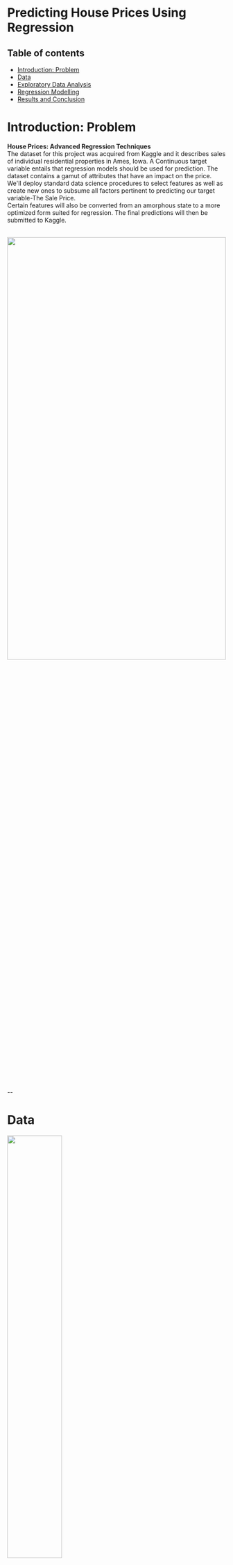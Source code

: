 # Predicting House Prices Using Regression

## Table of contents
* [Introduction: Problem](#introduction)
* [Data](#data)
* [Exploratory Data Analysis](#analysis)
* [Regression Modelling](#modelling)
* [Results and Conclusion](#results)

# Introduction: Problem<a name="introduction"></a>
<b> House Prices: Advanced Regression Techniques</b>
<br>
The dataset for this project was acquired from Kaggle and it describes sales of individual residential properties in Ames, Iowa.
A Continuous target variable entails that regression models should be used for prediction.
The dataset contains a gamut of attributes that have an impact on the price. We'll deploy standard data science procedures to select features as well as create new ones to subsume all factors pertinent to predicting our target variable-The Sale Price. <br> Certain features will also be converted from an amorphous state to a more optimized form suited for regression. The final predictions will then be submitted to Kaggle.

<br>
<img src = "files/Housing-Prices.jpg" height = 50% width = 100%>

--

# Data<a name="data"></a>

<img src = "files/Dataset.jpg" height = 50% width = 50%>


We have 81 columns in this dataset; one for the target variable, one for ID, and 79 for attributes. Not exactly a glut of attributes but enough to generate meaningful inferences. 

We'll analyze the target variable by generating a histogram.
<img src ="files/NormalDist.jpg" height = 50% width = 50%/>


Making the target variable normally distributed often leads to better results

Sale Price is not normally distributed, we will apply a transformation to it and then fit our regression to predict the transformed values

It's not necessary for the Linear Regression algorithm to have a y variable that is normally distributed; however, it is necessary for the errors to be normally distributed, and one way to ensure this is by transforming the y variable

We'll use <b>histograms</b> and the <b>D'Agostino K^2 Test</b> to determine normality

We'll apply the following three transformations :
<ol>
<li>Square root
<li>Log
<li>Box cox
</ol>    
<img src ="files/NormalTransform.jpg" height = 80% width = 70%/>

Interpreting the D'Agostino K^2 score:<br>
The larger the p-value, the closer the distribution is to normal.

We will take a <b>small sample</b> of each distribution as the test detects even minor deviations in very large samples.

<img src ="files/NormalPval.jpg" height = 50% width = 50%/>

According to frequentist statistics, we can declare the distribution to be normal (more specifically: fail to reject the null hypothesis that it is normal) if p > 0.05.


According to our scores, the p values of Log and Box-Cox Transformations are <b>above 0.05</b> and since the p-value changes every time we sample; <b>We'll sample multiple times and consider the transformation that consistently results in a lower p-value.</b>The choice of transformation between Log and Boxcox is a trivial one as both have a similar effect on precision. We'll apply the BoxCox transformation to our target variable

#### Handling Missing Data

##### We'll extract columns that have missing values: 
<br>
<img src ="files/train_missingval.jpg" height = 20% width = 20%/>


The training dataset has 19 columns containing missing data and the test dataset has 33 columns containing missing data.
We'll be austere with the amount of missing data that is permissible by removing columns with more than 75% of missing data.  

<br>
<img src ="files/col_missing.jpg" height = 20% width = 20%/>

## We'll impute the remaining missing values using a predefined function
We'll define a function to handle missing values and pass the names of columns containing missing values as the argument.

#### Transforming predictor variables for optimal model performance
We'll extract continuous predictor variables that are skewed and apply a log transform to make them more normally distributed.
<br>
<img src ="files/skew.jpg" height = 20% width = 20%/>
<br>
Next, we'll one hot encode categorical variables
# Analysis<a name="analysis"></a>
#### Exploratory Data Analysis
#### Let's explore our dataset for patterns and relationships between the target and predictor
The number of attributes seems involved; however, we'll only consider those attributes that have a siginificant correlation and remove any superfluous attributes using a heatmap
<img src ="files/heatmap.jpg" height = 80% width = 50%/>
<br>

Let's select features which have a correlation magnitude <b>greater</b> than 0.6
<br>
<img src ="files/heatmap2.jpg" height = 80% width = 50%/>

#### 'OverallQual' has the highest correlation with our target followed by Year variables, this makes sense as recently built houses generally have higher prices
<img src ="files/OQ.jpg" height = 80% width = 80%/>
<br>
OverallQual seems to have a non-linear relationship, we can square this column to achieve linearity
<br>
<img src ="files/OQ2.jpg" height = 50% width = 50%/>
There's clearly a premium on houses that were built more recently and have a higher overall quality. 
We'll create a new attribute to subsume this observation.
We can also divide the overall quality by the lot area to get a term that represents the overall quality per sqft. <br>

<br>

Let's take a closer look at the correlation of Total Basement Square ft. and Ground floor Living Area
<img src ="files/TbGr.jpg" height = 80% width = 80%/>
<br>
We'll combine these two features to create a new feature since they are highly correlated

We can also combine Total Basement Square Ft, 1st and 2nd floor Square Ft to create a new variable which summarizes all three. <br>
<img src ="files/SquareFt.jpg" height = 80% width = 80%/>
<br>
Let's take a look at the relationship between the number of cars and garage area on price
<br>
<img src ="files/car.jpg" height = 80% width = 80%/>


Interestingly,  the Sale Price drops once we have more than 3 Garage Cars

#### Once we have created our new features, we'll remove all superfluous features and proceed towards modeling
--

# Modelling <a name="modelling"></a>
We'll split our training dataset into two; a training set and a validation set.
<b> Regularization a.k.a desensitization is very useful in analysing datasets which have a lot of variables</b>

##### We will model our raw data using Linear, Ridge, and Lasso Regression and we'll compare the efficacy of each model using their R<sup>2</sup> scores.
<br>
<img src ="files/r2.jpg" height = 30% width = 30%/>

####  Ridge regression performs slightly better as it doesn't cancel elements out by labelling their coefficients to 0(like Lasso)
#### Let's plot the actual values with our predicted values
<img src ="files/pred.jpg" height = 80% width = 80%/>
We can observe a strong linear relationship which is an indicator of good model accuracy

# Results <a name="results"></a>
We'll apply the inverse BoxCox transform to our target variable to make it easier to construe.
<br>

The results of this project achieved a Root Mean Logarithmic Score 0.13286 ranking it in the top 20% of submissions.

--
